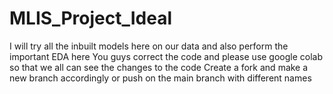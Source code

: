 # MLIS_Project_Ideal 
I will try all the inbuilt models here on our data and also perform the important EDA here 
You guys correct the code and please use google colab so that we all can see the changes to the code 
Create a fork and make a new branch accordingly or push on the main branch with different names
